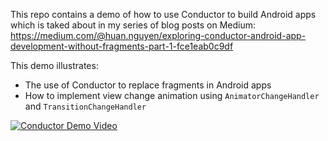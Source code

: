 This repo contains a demo of how to use Conductor to build Android apps which is taked about in my series of blog posts on Medium: https://medium.com/@huan.nguyen/exploring-conductor-android-app-development-without-fragments-part-1-fce1eab0c9df

This demo illustrates:
- The use of Conductor to replace fragments in Android apps
- How to implement view change animation using `AnimatorChangeHandler` and `TransitionChangeHandler`

[![Conductor Demo Video](http://i.imgur.com/TEu32n2.png)](https://youtu.be/-a93q_uqNUU "Conductor demo")
